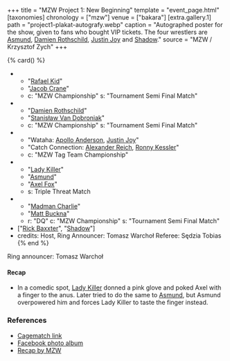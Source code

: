 +++
title = "MZW Project 1: New Beginning"
template = "event_page.html"
[taxonomies]
chronology = ["mzw"]
venue = ["bakara"]
[extra.gallery.1]
path = "project1-plakat-autografy.webp"
caption = "Autographed poster for the show, given to fans who bought VIP tickets. The four wrestlers are [Asmund](@/w/asmund.md), [Damien Rothschild](@/w/damien-rothschild.md), [Justin Joy](@/w/justin-joy.md) and [Shadow](@/w/shadow.md)."
source = "MZW / Krzysztof Zych"
+++

{% card() %}
- - "[Rafael Kid](@/w/rafael-kid.md)"
  - "[Jacob Crane](@/w/jacob-crane.md)"
  - c: "MZW Championship"
    s: "Tournament Semi Final Match"
- - "[Damien Rothschild](@/w/damien-rothschild.md)"
  - "[Stanisław Van Dobroniak](@/w/stanislaw-van-dobroniak.md)"
  - c: "MZW Championship"
    s: "Tournament Semi Final Match"
- - "Wataha: [Apollo Anderson](@/w/apollo-anderson.md), [Justin Joy](@/w/justin-joy.md)"
  - "Catch Connection: [Alexander Reich](@/w/alex-ace.md), [Ronny Kessler](@/w/ronny-kessler.md)"
  - c: "MZW Tag Team Championship"
- - "[Lady Killer](@/w/boro.md)"
  - "[Asmund](@/w/asmund.md)"
  - "[Axel Fox](@/w/axel-fox.md)"
  - s: Triple Threat Match
- - "[Madman Charlie](@/w/madman-charlie.md)"
  - "[Matt Buckna](@/w/matt-buckna.md)"
  - r: "DQ"
    c: "MZW Championship"
    s: "Tournament Semi Final Match"
- ["[Rick Baxxter](@/w/rick-baxxter.md)", "[Shadow](@/w/shadow.md)"]
- credits:
    Host, Ring Announcer: Tomasz Warchoł
    Referee: Sędzia Tobias
{% end %}

Ring announcer: Tomasz Warchoł

#### Recap

* In a comedic spot, [Lady Killer](@/w/boro.md) donned a pink glove and poked Axel with a finger to the anus. Later tried to do the same to [Asmund](@/w/asmund.md), but Asmund overpowered him and forces Lady Killer to taste the finger instead.

### References

* [Cagematch link](https://www.cagematch.net/?id=1&nr=322460)
* [Facebook photo album](https://www.facebook.com/media/set/?set=a.1436496766494545&type=3)
* [Recap by MZW](https://youtu.be/2pkg3X3kyY0)
